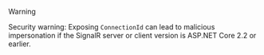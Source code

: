 > [!WARNING]
> Security warning: Exposing `ConnectionId` can lead to malicious impersonation if the SignalR server or client version is ASP.NET Core 2.2 or earlier.
